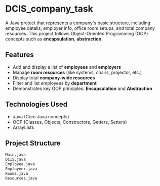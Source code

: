 # DCIS_company_task

A Java project that represents a company's basic structure, including employee details, employer info, office room setups, and total company resources. 
This project follows Object-Oriented Programming (OOP) concepts such as **encapsulation**, **abstraction**.


## Features

- Add and display a list of **employees** and **employers**
- Manage **room resources** (like systems, chairs, projector, etc.)
- Display total **company-wide resources**
- Filter and list employees by **department**
- Demonstrates key OOP principles: **Encapsulation** and **Abstraction**


## Technologies Used

- Java (Core Java concepts)
- OOP (Classes, Objects, Constructors, Getters, Setters)
- ArrayLists

## Project Structure

```bash
Main.java
DCIS.java          
Employee.java      
Employeer.java     
Rooms.java         
Resources.java     
